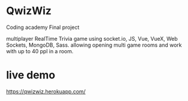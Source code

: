 # QwizWiz
Coding academy Final project

multiplayer RealTime Trivia game using socket.io, JS, Vue, VueX, Web Sockets, MongoDB, Sass.
allowing opening multi game rooms and work with up to 40 ppl in a room.

# live demo
https://qwizwiz.herokuapp.com/
